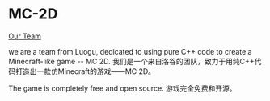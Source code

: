 # MC-2D  
[Our Team](https://www.luogu.com.cn/team/98501) 

we are a team from Luogu, dedicated to using pure C++ code to create a Minecraft-like game -- MC 2D.
我们是一个来自洛谷的团队，致力于用纯C++代码打造出一款仿Minecraft的游戏——MC 2D。

The game is completely free and open source.
游戏完全免费和开源。
